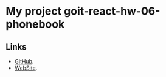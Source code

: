 # My project goit-react-hw-06-phonebook


## Links

- [GitHub](https://github.com/NikolayLemehov/goit-react-hw-06-phonebook).
- [WebSite](https://mykola-leimiekhov-goit-react-hw-05-movies.netlify.app/).
